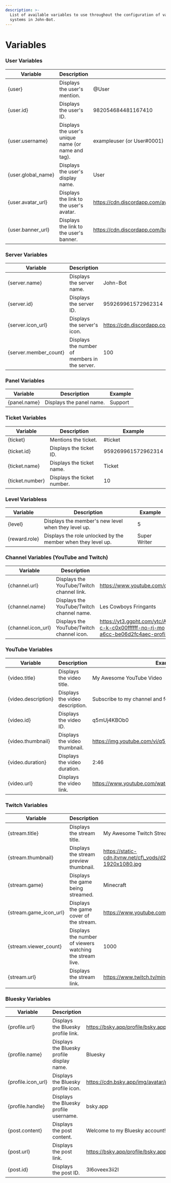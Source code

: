 ```yaml
---
description: >-
  List of available variables to use throughout the configuration of various
  systems in John-Bot.
---
```


# Variables

### User Variables

| Variable            | Description                                        | Example                                                                                     |
| ------------------- | -------------------------------------------------- | ------------------------------------------------------------------------------------------- |
| {user}              | Displays the user's mention.                       | @User                                                                                       |
| {user.id}           | Displays the user's ID.                            | 982054684481167410                                                                          |
| {user.username}     | Displays the user's unique name (or name and tag). | exampleuser (or User#0001)                                                                  |
| {user.global\_name} | Displays the user's display name.                  | User                                                                                        |
| {user.avatar\_url}  | Displays the link to the user's avatar.            | https://cdn.discordapp.com/avatars/958547309728256081/c83207e3ef95fb6c9198562d0d04714f.webp |
| {user.banner\_url}  | Displays the link to the user's banner.            | https://cdn.discordapp.com/banners/958547309728256081/ebdcb6a0f0d8340a4c93549cc0925f9a.webp |

### Server Variables

| Variable               | Description                                   | Example                                                                                   |
| ---------------------- | --------------------------------------------- | ----------------------------------------------------------------------------------------- |
| {server.name}          | Displays the server name.                     | John-Bot                                                                                  |
| {server.id}            | Displays the server ID.                       | 959269961572962314                                                                        |
| {server.icon\_url}     | Displays the server's icon.                   | https://cdn.discordapp.com/icons/959269961572962314/01f8699526e02fd34266e07835bd1de5.webp |
| {server.member\_count} | Displays the number of members in the server. | 100                                                                                       |

### Panel Variables

| Variable     | Description              | Example |
| ------------ | ------------------------ | ------- |
| {panel.name} | Displays the panel name. | Support |

### Ticket Variables

| Variable        | Description                 | Example            |
| --------------- | --------------------------- | ------------------ |
| {ticket}        | Mentions the ticket.        | #ticket            |
| {ticket.id}     | Displays the ticket ID.     | 959269961572962314 |
| {ticket.name}   | Displays the ticket name.   | Ticket             |
| {ticket.number} | Displays the ticket number. | 10                 |

### Level Variabless

| Variable      | Description                                                  | Example      |
| ------------- | ------------------------------------------------------------ | ------------ |
| {level}       | Displays the member's new level when they level up.          | 5            |
| {reward.role} | Displays the role unlocked by the member when they level up. | Super Writer |

### Channel Variables (YouTube and Twitch)

| Variable            | Description                               | Example                                                                                                                                                                                                                                |
| ------------------- | ----------------------------------------- | -------------------------------------------------------------------------------------------------------------------------------------------------------------------------------------------------------------------------------------- |
| {channel.url}       | Displays the YouTube/Twitch channel link. | https://www.youtube.com/channel/UCZuEgzPq-NvOpd9NO0BGV5Q **OR** https://www.twitch.tv/minecraft                                                                                                                                        |
| {channel.name}      | Displays the YouTube/Twitch channel name. | Les Cowboys Fringants                                                                                                                                                                                                                  |
| {channel.icon\_url} | Displays the YouTube/Twitch channel icon. | https://yt3.ggpht.com/ytc/AIdro\_kW\_w6T3kawT7TZh99MUbevUopZLNhe\_5Mxag3RwTOg8mE=s800-c-k-c0x00ffffff-no-rj-mo **OR** https://static-cdn.jtvnw.net/jtv\_user\_pictures/c6284d38-5148-424b-a6cc-be06d2fc4aec-profile\_image-300x300.png |

### YouTube Variables

| Variable            | Description                     | Example                                                  |
| ------------------- | ------------------------------- | -------------------------------------------------------- |
| {video.title}       | Displays the video title.       | My Awesome YouTube Video                                 |
| {video.description} | Displays the video description. | Subscribe to my channel and follow me on social media!   |
| {video.id}          | Displays the video ID.          | q5mUj4KBOb0                                              |
| {video.thumbnail}   | Displays the video thumbnail.   | https://img.youtube.com/vi/q5mUj4KBOb0/maxresdefault.jpg |
| {video.duration}    | Displays the video duration.    | 2:46                                                     |
| {video.url}         | Displays the video link.        | https://www.youtube.com/watch?v=q5mUj4KBOb0              |

### Twitch Variables

| Variable                 | Description                                              | Example                                                                                                                                  |
| ------------------------ | -------------------------------------------------------- | ---------------------------------------------------------------------------------------------------------------------------------------- |
| {stream.title}           | Displays the stream title.                               | My Awesome Twitch Stream                                                                                                                 |
| {stream.thumbnail}       | Displays the stream preview thumbnail.                   | https://static-cdn.jtvnw.net/cf\_vods/d2nvs31859zcd8/7598d62e16e0c582f970\_minecraft\_42915955291\_1697387135/thumb/thumb0-1920x1080.jpg |
| {stream.game}            | Displays the game being streamed.                        | Minecraft                                                                                                                                |
| {stream.game\_icon\_url} | Displays the game cover of the stream.                   | https://www.youtube.com/watch?v=q5mUj4KBOb0                                                                                              |
| {stream.viewer\_count}   | Displays the number of viewers watching the stream live. | 1000                                                                                                                                     |
| {stream.url}             | Displays the stream link.                                | https://www.twitch.tv/minecraft                                                                                                          |

### Bluesky Variables

| Variable            | Description                                | Example                                                                                                                                 |
| ------------------- | ------------------------------------------ | --------------------------------------------------------------------------------------------------------------------------------------- |
| {profile.url}       | Displays the Bluesky profile link.         | https://bsky.app/profile/bsky.app                                                                                                       |
| {profile.name}      | Displays the Bluesky profile display name. | Bluesky                                                                                                                                 |
| {profile.icon\_url} | Displays the Bluesky profile icon.         | https://cdn.bsky.app/img/avatar/plain/did:plc:z72i7hdynmk6r22z27h6tvur/bafkreihagr2cmvl2jt4mgx3sppwe2it3fwolkrbtjrhcnwjk4jdijhsoze@jpeg |
| {profile.handle}    | Displays the Bluesky profile username.     | bsky.app                                                                                                                                |
| {post.content}      | Displays the post content.                 | Welcome to my Bluesky account!                                                                                                          |
| {post.url}          | Displays the post link.                    | https://bsky.app/profile/bsky.app/post/3l6oveex3ii2l                                                                                    |
| {post.id}           | Displays the post ID.                      | 3l6oveex3ii2l                                                                                                                           |
